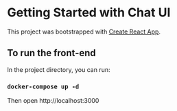 # Getting Started with Chat UI

This project was bootstrapped with [Create React App](https://github.com/facebook/create-react-app).

## To run the front-end

In the project directory, you can run:

### `docker-compose up -d`

Then open http://localhost:3000
